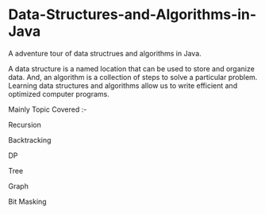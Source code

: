 # Data-Structures-and-Algorithms-in-Java
A adventure tour of data structrues and algorithms in Java.

A data structure is a named location that can be used to store and organize data. And, an algorithm is a collection of steps to solve a particular problem. Learning data structures and algorithms allow us to write efficient and optimized computer programs.

Mainly Topic Covered :-

Recursion

Backtracking

DP

Tree

Graph

Bit Masking
